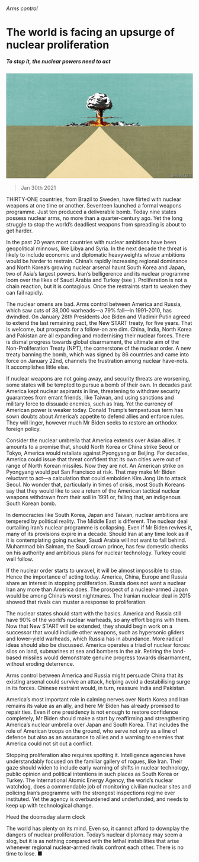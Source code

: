 ###### Arms control

# The world is facing an upsurge of nuclear proliferation 

##### To stop it, the nuclear powers need to act 

![image](images/20210130_LDD001_0.jpg) 

> Jan 30th 2021 


THIRTY-ONE countries, from Brazil to Sweden, have flirted with nuclear weapons at one time or another. Seventeen launched a formal weapons programme. Just ten produced a deliverable bomb. Today nine states possess nuclear arms, no more than a quarter-century ago. Yet the long struggle to stop the world’s deadliest weapons from spreading is about to get harder.


In the past 20 years most countries with nuclear ambitions have been geopolitical minnows, like Libya and Syria. In the next decade the threat is likely to include economic and diplomatic heavyweights whose ambitions would be harder to restrain. China’s rapidly increasing regional dominance and North Korea’s growing nuclear arsenal haunt South Korea and Japan, two of Asia’s largest powers. Iran’s belligerence and its nuclear programme loom over the likes of Saudi Arabia and Turkey (see ). Proliferation is not a chain reaction, but it is contagious. Once the restraints start to weaken they can fail rapidly.



The nuclear omens are bad. Arms control between America and Russia, which saw cuts of 38,000 warheads—a 79% fall—in 1991-2010, has dwindled. On January 26th Presidents Joe Biden and Vladimir Putin agreed to extend the last remaining pact, the New START treaty, for five years. That is welcome, but prospects for a follow-on are dim. China, India, North Korea and Pakistan are all expanding and modernising their nuclear forces. There is dismal progress towards global disarmament, the ultimate aim of the Non-Proliferation Treaty (NPT), the cornerstone of the nuclear order. A new treaty banning the bomb, which was signed by 86 countries and came into force on January 22nd, channels the frustration among nuclear have-nots. It accomplishes little else.


If nuclear weapons are not going away, and security threats are worsening, some states will be tempted to pursue a bomb of their own. In decades past America kept nuclear aspirants in line, threatening to withdraw security guarantees from errant friends, like Taiwan, and using sanctions and military force to dissuade enemies, such as Iraq. Yet the currency of American power is weaker today. Donald Trump’s tempestuous term has sown doubts about America’s appetite to defend allies and enforce rules. They will linger, however much Mr Biden seeks to restore an orthodox foreign policy.


Consider the nuclear umbrella that America extends over Asian allies. It amounts to a promise that, should North Korea or China strike Seoul or Tokyo, America would retaliate against Pyongyang or Beijing. For decades, America could issue that threat confident that its own cities were out of range of North Korean missiles. Now they are not. An American strike on Pyongyang would put San Francisco at risk. That may make Mr Biden reluctant to act—a calculation that could embolden Kim Jong Un to attack Seoul. No wonder that, particularly in times of crisis, most South Koreans say that they would like to see a return of the American tactical nuclear weapons withdrawn from their soil in 1991 or, failing that, an indigenous South Korean bomb.


In democracies like South Korea, Japan and Taiwan, nuclear ambitions are tempered by political reality. The Middle East is different. The nuclear deal curtailing Iran’s nuclear programme is collapsing. Even if Mr Biden revives it, many of its provisions expire in a decade. Should Iran at any time look as if it is contemplating going nuclear, Saudi Arabia will not want to fall behind. Muhammad bin Salman, the Saudi crown prince, has few domestic checks on his authority and ambitious plans for nuclear technology. Turkey could well follow.


If the nuclear order starts to unravel, it will be almost impossible to stop. Hence the importance of acting today. America, China, Europe and Russia share an interest in stopping proliferation. Russia does not want a nuclear Iran any more than America does. The prospect of a nuclear-armed Japan would be among China’s worst nightmares. The Iranian nuclear deal in 2015 showed that rivals can muster a response to proliferation.


The nuclear states should start with the basics. America and Russia still have 90% of the world’s nuclear warheads, so any effort begins with them. Now that New START will be extended, they should begin work on a successor that would include other weapons, such as hypersonic gliders and lower-yield warheads, which Russia has in abundance. More radical ideas should also be discussed. America operates a triad of nuclear forces: silos on land, submarines at sea and bombers in the air. Retiring the land-based missiles would demonstrate genuine progress towards disarmament, without eroding deterrence.


Arms control between America and Russia might persuade China that its existing arsenal could survive an attack, helping avoid a destabilising surge in its forces. Chinese restraint would, in turn, reassure India and Pakistan.


America’s most important role in calming nerves over North Korea and Iran remains its value as an ally, and here Mr Biden has already promised to repair ties. Even if one presidency is not enough to restore confidence completely, Mr Biden should make a start by reaffirming and strengthening America’s nuclear umbrella over Japan and South Korea. That includes the role of American troops on the ground, who serve not only as a line of defence but also as an assurance to allies and a warning to enemies that America could not sit out a conflict.


Stopping proliferation also requires spotting it. Intelligence agencies have understandably focused on the familiar gallery of rogues, like Iran. Their gaze should widen to include early warning of shifts in nuclear technology, public opinion and political intentions in such places as South Korea or Turkey. The International Atomic Energy Agency, the world’s nuclear watchdog, does a commendable job of monitoring civilian nuclear sites and policing Iran’s programme with the strongest inspections regime ever instituted. Yet the agency is overburdened and underfunded, and needs to keep up with technological change.

Heed the doomsday alarm clock


The world has plenty on its mind. Even so, it cannot afford to downplay the dangers of nuclear proliferation. Today’s nuclear diplomacy may seem a slog, but it is as nothing compared with the lethal instabilities that arise whenever regional nuclear-armed rivals confront each other. There is no time to lose. ■


